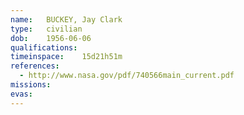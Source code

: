 ```yaml
---
name:	BUCKEY, Jay Clark
type:	civilian
dob:	1956-06-06
qualifications:
timeinspace:	15d21h51m
references:
  - http://www.nasa.gov/pdf/740566main_current.pdf
missions:
evas:
---
```

